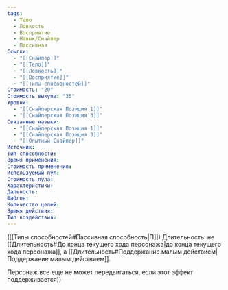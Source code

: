 ```yaml
---
tags:
  - Тело
  - Ловкость
  - Восприятие
  - Навык/Снайпер
  - Пассивная
Ссылки:
  - "[[Снайпер]]"
  - "[[Тело]]"
  - "[[Ловкость]]"
  - "[[Восприятие]]"
  - "[[Типы способностей]]"
Стоимость: "20"
Стоимость выкупа: "35"
Уровни:
  - "[[Снайперская Позиция 1]]"
  - "[[Снайперская Позиция 3]]"
Связанные навыки:
  - "[[Снайперская Позиция 1]]"
  - "[[Снайперская Позиция 3]]"
  - "[[Опытный Снайпер]]"
Источник:
Тип способности:
Время применения:
Стоимость применения:
Используемый пул:
Стоимость пула:
Характеристики:
Дальность:
Шаблон:
Количество целей:
Время действия:
Тип воздействия:
---
```

([[Типы способностей#Пассивная способность|П]]) Длительность: не [[Длительность#До конца текущего хода персонажа|до конца текущего хода персонажа]], а [[Длительность#Поддержание малым действием|Поддержание малым действием]].

Персонаж все еще не может передвигаться, если этот эффект поддерживается))